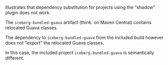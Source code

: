 
Illustrates that dependency substitution for projects using the "shadow" plugin does not work.

The `iceberg-bundled-guava` artifact (think: on Maven Central) contains relocated Guava classes.

The dependency to `iceberg-bundled-guava` from the included build however does not "export" the
relocated Guava classes.

In this case, the included project `iceberg-bundled-guava` is semantically different.
